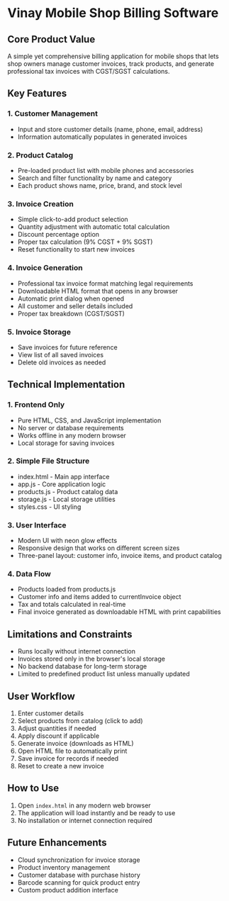 # Vinay Mobile Shop Billing Software

## Core Product Value
A simple yet comprehensive billing application for mobile shops that lets shop owners manage customer invoices, track products, and generate professional tax invoices with CGST/SGST calculations.

## Key Features

### 1. Customer Management
- Input and store customer details (name, phone, email, address)
- Information automatically populates in generated invoices

### 2. Product Catalog
- Pre-loaded product list with mobile phones and accessories
- Search and filter functionality by name and category
- Each product shows name, price, brand, and stock level

### 3. Invoice Creation
- Simple click-to-add product selection
- Quantity adjustment with automatic total calculation
- Discount percentage option
- Proper tax calculation (9% CGST + 9% SGST)
- Reset functionality to start new invoices

### 4. Invoice Generation
- Professional tax invoice format matching legal requirements
- Downloadable HTML format that opens in any browser
- Automatic print dialog when opened
- All customer and seller details included
- Proper tax breakdown (CGST/SGST)

### 5. Invoice Storage
- Save invoices for future reference
- View list of all saved invoices
- Delete old invoices as needed

## Technical Implementation

### 1. Frontend Only
- Pure HTML, CSS, and JavaScript implementation
- No server or database requirements
- Works offline in any modern browser
- Local storage for saving invoices

### 2. Simple File Structure
- index.html - Main app interface
- app.js - Core application logic
- products.js - Product catalog data
- storage.js - Local storage utilities
- styles.css - UI styling

### 3. User Interface
- Modern UI with neon glow effects
- Responsive design that works on different screen sizes
- Three-panel layout: customer info, invoice items, and product catalog

### 4. Data Flow
- Products loaded from products.js
- Customer info and items added to currentInvoice object
- Tax and totals calculated in real-time
- Final invoice generated as downloadable HTML with print capabilities

## Limitations and Constraints
- Runs locally without internet connection
- Invoices stored only in the browser's local storage
- No backend database for long-term storage
- Limited to predefined product list unless manually updated

## User Workflow
1. Enter customer details
2. Select products from catalog (click to add)
3. Adjust quantities if needed
4. Apply discount if applicable
5. Generate invoice (downloads as HTML)
6. Open HTML file to automatically print
7. Save invoice for records if needed
8. Reset to create a new invoice

## How to Use
1. Open `index.html` in any modern web browser
2. The application will load instantly and be ready to use
3. No installation or internet connection required

## Future Enhancements
- Cloud synchronization for invoice storage
- Product inventory management
- Customer database with purchase history
- Barcode scanning for quick product entry
- Custom product addition interface 